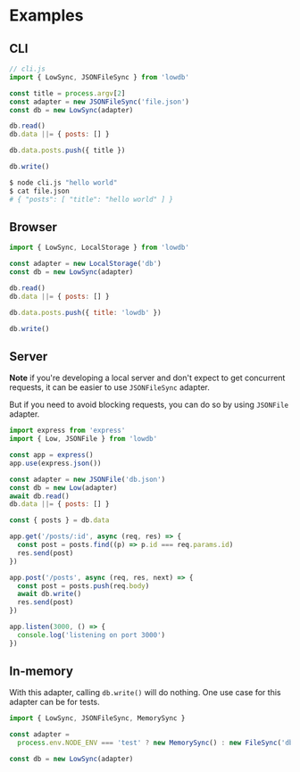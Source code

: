 # Examples

## CLI

```js
// cli.js
import { LowSync, JSONFileSync } from 'lowdb'

const title = process.argv[2]
const adapter = new JSONFileSync('file.json')
const db = new LowSync(adapter)

db.read()
db.data ||= { posts: [] }

db.data.posts.push({ title })

db.write()
```

```sh
$ node cli.js "hello world"
$ cat file.json
# { "posts": [ "title": "hello world" ] }
```

## Browser

```js
import { LowSync, LocalStorage } from 'lowdb'

const adapter = new LocalStorage('db')
const db = new LowSync(adapter)

db.read()
db.data ||= { posts: [] }

db.data.posts.push({ title: 'lowdb' })

db.write()
```

## Server

**Note** if you're developing a local server and don't expect to get concurrent requests, it can be easier to use `JSONFileSync` adapter.

But if you need to avoid blocking requests, you can do so by using `JSONFile` adapter.

```js
import express from 'express'
import { Low, JSONFile } from 'lowdb'

const app = express()
app.use(express.json())

const adapter = new JSONFile('db.json')
const db = new Low(adapter)
await db.read()
db.data ||= { posts: [] }

const { posts } = db.data

app.get('/posts/:id', async (req, res) => {
  const post = posts.find((p) => p.id === req.params.id)
  res.send(post)
})

app.post('/posts', async (req, res, next) => {
  const post = posts.push(req.body)
  await db.write()
  res.send(post)
})

app.listen(3000, () => {
  console.log('listening on port 3000')
})
```

## In-memory

With this adapter, calling `db.write()` will do nothing. One use case for this adapter can be for tests.

```js
import { LowSync, JSONFileSync, MemorySync }

const adapter =
  process.env.NODE_ENV === 'test' ? new MemorySync() : new FileSync('db.json')

const db = new LowSync(adapter)
```
